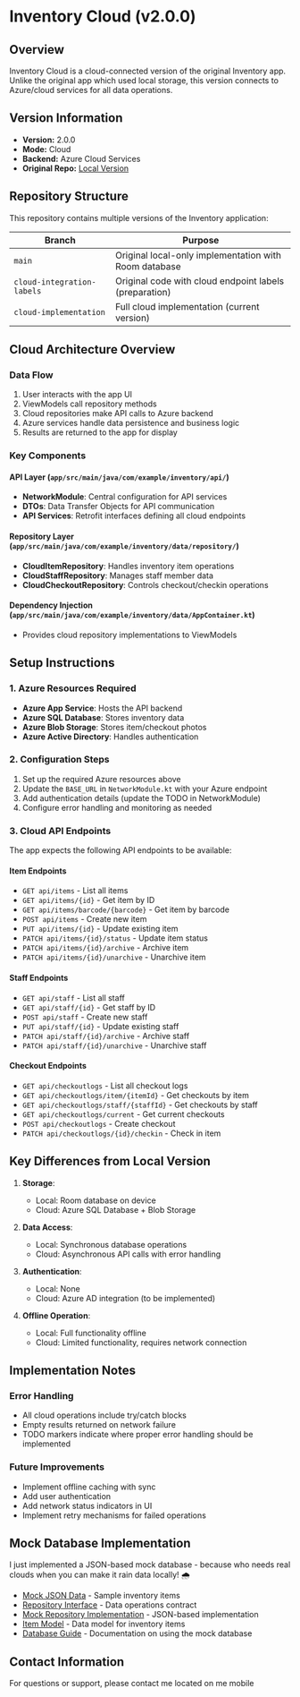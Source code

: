 # Inventory Cloud (v2.0.0)

## Overview
Inventory Cloud is a cloud-connected version of the original Inventory app. Unlike the original app which used local storage, this version connects to Azure/cloud services for all data operations.

## Version Information
- **Version:** 2.0.0
- **Mode:** Cloud
- **Backend:** Azure Cloud Services
- **Original Repo:** [Local Version](https://github.com/benonboldstreet/Inventoryapp/tree/main)

## Repository Structure
This repository contains multiple versions of the Inventory application:

| Branch | Purpose |
|--------|---------|
| `main` | Original local-only implementation with Room database |
| `cloud-integration-labels` | Original code with cloud endpoint labels (preparation) |
| `cloud-implementation` | Full cloud implementation (current version) |

## Cloud Architecture Overview

### Data Flow
1. User interacts with the app UI
2. ViewModels call repository methods
3. Cloud repositories make API calls to Azure backend
4. Azure services handle data persistence and business logic
5. Results are returned to the app for display

### Key Components

#### API Layer (`app/src/main/java/com/example/inventory/api/`)
- **NetworkModule**: Central configuration for API services
- **DTOs**: Data Transfer Objects for API communication
- **API Services**: Retrofit interfaces defining all cloud endpoints

#### Repository Layer (`app/src/main/java/com/example/inventory/data/repository/`)
- **CloudItemRepository**: Handles inventory item operations
- **CloudStaffRepository**: Manages staff member data
- **CloudCheckoutRepository**: Controls checkout/checkin operations

#### Dependency Injection (`app/src/main/java/com/example/inventory/data/AppContainer.kt`)
- Provides cloud repository implementations to ViewModels

## Setup Instructions

### 1. Azure Resources Required
- **Azure App Service**: Hosts the API backend
- **Azure SQL Database**: Stores inventory data
- **Azure Blob Storage**: Stores item/checkout photos
- **Azure Active Directory**: Handles authentication

### 2. Configuration Steps
1. Set up the required Azure resources above
2. Update the `BASE_URL` in `NetworkModule.kt` with your Azure endpoint
3. Add authentication details (update the TODO in NetworkModule)
4. Configure error handling and monitoring as needed

### 3. Cloud API Endpoints
The app expects the following API endpoints to be available:

#### Item Endpoints
- `GET api/items` - List all items
- `GET api/items/{id}` - Get item by ID
- `GET api/items/barcode/{barcode}` - Get item by barcode
- `POST api/items` - Create new item
- `PUT api/items/{id}` - Update existing item
- `PATCH api/items/{id}/status` - Update item status
- `PATCH api/items/{id}/archive` - Archive item
- `PATCH api/items/{id}/unarchive` - Unarchive item

#### Staff Endpoints
- `GET api/staff` - List all staff
- `GET api/staff/{id}` - Get staff by ID
- `POST api/staff` - Create new staff
- `PUT api/staff/{id}` - Update existing staff
- `PATCH api/staff/{id}/archive` - Archive staff
- `PATCH api/staff/{id}/unarchive` - Unarchive staff

#### Checkout Endpoints
- `GET api/checkoutlogs` - List all checkout logs
- `GET api/checkoutlogs/item/{itemId}` - Get checkouts by item
- `GET api/checkoutlogs/staff/{staffId}` - Get checkouts by staff
- `GET api/checkoutlogs/current` - Get current checkouts
- `POST api/checkoutlogs` - Create checkout
- `PATCH api/checkoutlogs/{id}/checkin` - Check in item

## Key Differences from Local Version

1. **Storage**:
   - Local: Room database on device
   - Cloud: Azure SQL Database + Blob Storage

2. **Data Access**:
   - Local: Synchronous database operations
   - Cloud: Asynchronous API calls with error handling

3. **Authentication**:
   - Local: None
   - Cloud: Azure AD integration (to be implemented)

4. **Offline Operation**:
   - Local: Full functionality offline
   - Cloud: Limited functionality, requires network connection

## Implementation Notes

### Error Handling
- All cloud operations include try/catch blocks
- Empty results returned on network failure
- TODO markers indicate where proper error handling should be implemented

### Future Improvements
- Implement offline caching with sync
- Add user authentication
- Add network status indicators in UI
- Implement retry mechanisms for failed operations

## Mock Database Implementation

I just implemented a JSON-based mock database - because who needs real clouds when you can make it rain data locally! 🌧️

- [Mock JSON Data](app/src/main/assets/mock_data.json) - Sample inventory items
- [Repository Interface](app/src/main/java/com/inventory/data/Repository.kt) - Data operations contract
- [Mock Repository Implementation](app/src/main/java/com/inventory/data/MockRepository.kt) - JSON-based implementation
- [Item Model](app/src/main/java/com/inventory/model/Item.kt) - Data model for inventory items
- [Database Guide](DATABASE_GUIDE.md) - Documentation on using the mock database

## Contact Information
For questions or support, please contact me located on me mobile